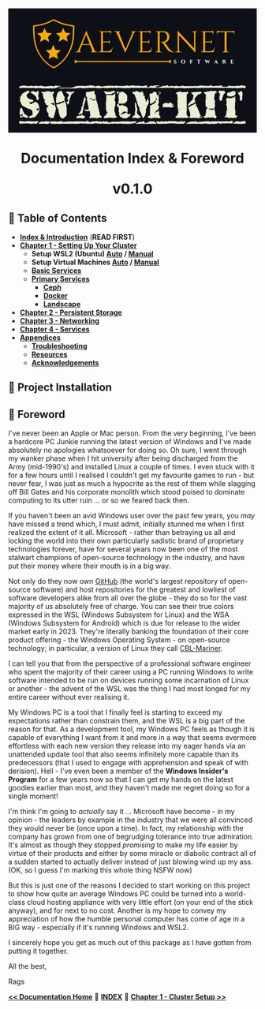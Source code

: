 <h1 align="center">
<img src="https://raw.githubusercontent.com/Ragdata/Ragdata/master/images/logo/banner/SK2-800x400.png" alt="Aevernet">

Documentation Index & Foreword

v0.1.0
</h1>

## 📖 Table of Contents

- [**Index & Introduction**](0-Index.md) (**READ FIRST**)
- [**Chapter 1 - Setting Up Your Cluster**](1-Cluster.md)
  - **Setup WSL2 (Ubuntu) [Auto](1-vm-init-auto.md) / [Manual](1-wsl-init.md)**
  - **Setup Virtual Machines [Auto](1-vm-init-auto.md) / [Manual](1-vm-init.md)**
  - [**Basic Services**](1-basic-services.md)
  - [**Primary Services**](1-primary-services.md)
    - [**Ceph**](pkgs/ceph.md)
    - [**Docker**](pkgs/docker.md)
    - [**Landscape**](pkgs/landscape.md)
- [**Chapter 2 - Persistent Storage**](2-Storage.md)
- [**Chapter 3 - Networking**](3-Network.md)
- [**Chapter 4 - Services**](4-Services.md)
- [**Appendices**](Appendices.md)
  - [**Troubleshooting**](X-troubleshooting.md)
  - [**Resources**](X-resources.md)
  - [**Acknowledgements**](X-acknowledgements.md)

## 📂 Project Installation



## 📓 Foreword

I've never been an Apple or Mac person.  From the very beginning, I've been a hardcore PC Junkie running the latest version of Windows and I've made absolutely no apologies whatsoever for doing so.  Oh sure, I went through my wanker phase when I hit university after being discharged from the Army (mid-1990's) and installed Linux a couple of times.  I even stuck with it for a few hours until I realised I couldn't get my favourite games to run - but never fear, I was just as much a hypocrite as the rest of them while slagging off Bill Gates and his corporate monolith which stood poised to dominate computing to its utter ruin ... or so we feared back then.

If you haven't been an avid Windows user over the past few years, you _may_ have missed a trend which, I must admit, initially stunned me when I first realized the extent of it all.  Microsoft - rather than betraying us all and locking the world into their own particularly sadistic brand of proprietary technologies forever, have for several years now been one of the most stalwart champions of open-source technology in the industry, and have put their money where their mouth is in a big way.

Not only do they now own [GitHub](https://github.com) (the world's largest repository of open-source software) and host repositories for the greatest and lowliest of software developers alike from all over the globe - they do so for the vast majority of us absolutely free of charge.  You can see their true colors expressed in the WSL (Windows Subsystem for Linux) and the WSA (Windows Subsystem for Android) which is due for release to the wider market early in 2023.  They're literally banking the foundation of their core product offering - the Windows Operating System - on open-source technology; in particular, a version of Linux they call [CBL-Mariner](https://www.xda-developers.com/boot-cbl-mariner-microsoft-linux-distribution/).

I can tell you that from the perspective of a professional software engineer who spent the majority of their career using a PC running Windows to write software intended to be run on devices running some incarnation of Linux or another - the advent of the WSL was the thing I had most longed for my entire career without ever realising it.

My Windows PC is a tool that I finally feel is starting to exceed my expectations rather than constrain them, and the WSL is a big part of the reason for that.  As a development tool, my Windows PC feels as though it is capable of everything I want from it and more in a way that seems evermore effortless with each new version they release into my eager hands via an unattended update tool that also seems infinitely more capable than its predecessors (that I used to engage with apprehension and speak of with derision).  Hell - I've even been a member of the **Windows Insider's Program** for a few years now so that I can get my hands on the latest goodies earlier than most, and they haven't made me regret doing so for a single moment!

I'm think I'm going to _actually_ say it ... Microsoft have become - in my opinion - the leaders by example in the industry that we were all convinced they would never be (once upon a time).  In fact, my relationship with the company has grown from one of begrudging tolerance into true admiration.  It's almost as though they stopped _promising_ to make my life easier by virtue of their products and either by some miracle or diabolic contract all of a sudden started to actually deliver instead of just blowing wind up my ass.  (OK, so I guess I'm marking this whole thing NSFW now)

But this is just one of the reasons I decided to start working on this project to show how quite an average Windows PC could be turned into a world-class cloud hosting appliance with very little effort (on your end of the stick anyway), and for next to no cost.  Another is my hope to convey my appreciation of how the humble personal computer has come of age in a BIG way - especially if it's running Windows and WSL2.

I sincerely hope you get as much out of this package as I have gotten from putting it together.

All the best,

Rags

[**<< Documentation Home**](readme.md)  🔸  [**INDEX**](0-Index.md)  🔸  [**Chapter 1 - Cluster Setup >>**](1-wsl-init.md)
